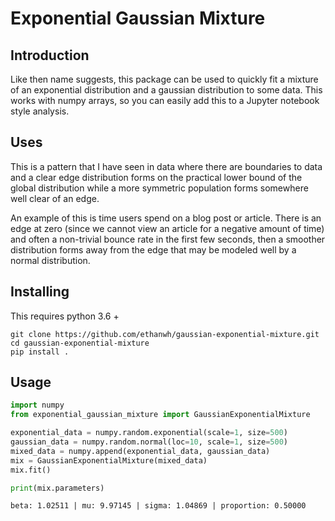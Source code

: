 # Exponential Gaussian Mixture

## Introduction

Like then name suggests, this package can be used to quickly fit a mixture of an
exponential distribution and a gaussian distribution to some data. This works with
numpy arrays, so you can easily add this to a Jupyter notebook style analysis.

## Uses

This is a pattern that I have seen in data where there are boundaries to data
and a clear edge distribution forms on the practical lower bound of the global
distribution while a more symmetric population forms somewhere well clear of an edge.

An example of this is time users spend on a blog post or article. There is an edge
at zero (since we cannot view an article for a negative amount of time) and
often a non-trivial bounce rate in the first few seconds, then a
smoother distribution forms away from the edge that may be modeled well by a
normal distribution.

## Installing

This requires python 3.6 +

```shell script
git clone https://github.com/ethanwh/gaussian-exponential-mixture.git
cd gaussian-exponential-mixture
pip install .
```

## Usage
```python
import numpy
from exponential_gaussian_mixture import GaussianExponentialMixture

exponential_data = numpy.random.exponential(scale=1, size=500)
gaussian_data = numpy.random.normal(loc=10, scale=1, size=500)
mixed_data = numpy.append(exponential_data, gaussian_data)
mix = GaussianExponentialMixture(mixed_data)
mix.fit()

print(mix.parameters)
```

```
beta: 1.02511 | mu: 9.97145 | sigma: 1.04869 | proportion: 0.50000
```